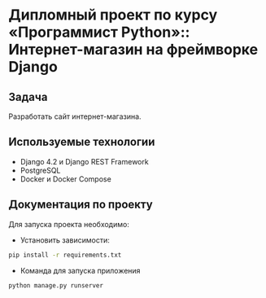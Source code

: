 # Дипломный проект по курсу «Программист Python»:: Интернет-магазин на фреймворке Django

## Задача

Разработать сайт интернет-магазина. 


## Используемые технологии
- Django 4.2 и Django REST Framework
- PostgreSQL
- Docker и Docker Compose

## Документация по проекту

Для запуска проекта необходимо:

* Установить зависимости:
```bash
pip install -r requirements.txt
```

* Команда для запуска приложения
```bash
python manage.py runserver
```

